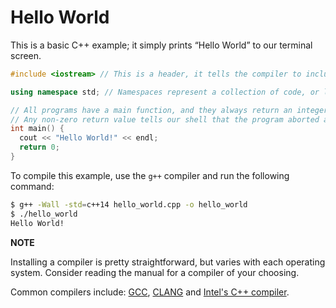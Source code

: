 # Hello World

This is a basic C++ example; it simply prints “Hello World” to our terminal screen.

```cpp
#include <iostream> // This is a header, it tells the compiler to include a specific file.

using namespace std; // Namespaces represent a collection of code, or libraries.

// All programs have a main function, and they always return an integer.
// Any non-zero return value tells our shell that the program aborted abnormally.
int main() {
  cout << "Hello World!" << endl;
  return 0;
}
```

To compile this example, use the `g++` compiler and run the following command:

```bash
$ g++ -Wall -std=c++14 hello_world.cpp -o hello_world
$ ./hello_world
Hello World!
```

**NOTE** 

Installing a compiler is pretty straightforward, but varies with each operating system. Consider reading the manual for a compiler of your choosing.

Common compilers include: [GCC](https://gcc.gnu.org/), [CLANG](https://clang.llvm.org/) and [Intel's C++ compiler](https://software.intel.com/en-us/c-compilers).
